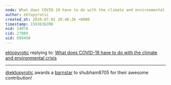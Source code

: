 ```yaml
---
node: What does COVID-19 have to do with the climate and environmental crisis
author: ektopyrotic
created_at: 2020-07-01 20:46:36 +0000
timestamp: 1593636396
nid: 24078
cid: 27089
uid: 699450
---
```




[ektopyrotic](../profile/ektopyrotic) replying to: [What does COVID-19 have to do with the climate and environmental crisis](../notes/shubham8705/07-01-2020/what-does-covid-19-have-to-do-with-the-climate-and-environmental-crisis)

----
[@ektopyrotic](/profile/ektopyrotic) awards a <a href="//publiclab.org/wiki/barnstars">barnstar</a> to shubham8705 for their awesome contribution!